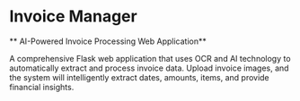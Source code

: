 # Invoice Manager 
** AI-Powered Invoice Processing Web Application**

A comprehensive Flask web application that uses OCR and AI technology to automatically extract and process invoice data. Upload invoice images, and the system will intelligently extract dates, amounts, items, and provide financial insights.
